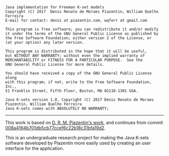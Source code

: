 
    Java implementation for Freeman K-set models
    Copyright (C) 2017  Denis Renato de Moraes Piazentin, William Quelho Ferreira
    E-mail for contact: denis at piazentin.com, wqferr at gmail.com

    This program is free software; you can redistribute it and/or modify
    it under the terms of the GNU General Public License as published by
    the Free Software Foundation; either version 2 of the License, or
    (at your option) any later version.

    This program is distributed in the hope that it will be useful,
    but WITHOUT ANY WARRANTY; without even the implied warranty of
    MERCHANTABILITY or FITNESS FOR A PARTICULAR PURPOSE.  See the
    GNU General Public License for more details.

    You should have received a copy of the GNU General Public License along
    with this program; if not, write to the Free Software Foundation, Inc.,
    51 Franklin Street, Fifth Floor, Boston, MA 02110-1301 USA.

    Java K-sets version 1.0, Copyright (C) 2017 Denis Renato de Moraes Piazentin, William Quelho Ferreira
    Java K-sets comes with ABSOLUTELY NO WARRANTY;

----------------------------------------------------------------------------------------

This work is based on
[D. R. M. Piazentin's work](https://github.com/denisrmp/ksets),
and continues from commit
[008a4164b701db5cb77ccef6c22b18c31bfa19d2](https://github.com/denisrmp/ksets/commit/008a4164b701db5cb77ccef6c22b18c31bfa19d2).

This is an undergraduate research project for making the Java K-sets software
developed by Piazentin more easily used by creating an user interface for the
application.
